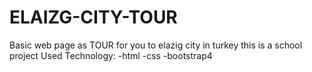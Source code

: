 # ELAIZG-CITY-TOUR
Basic web page as TOUR for you to elazig city in turkey
this is a school project 
Used Technology:
-html
-css
-bootstrap4
